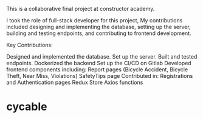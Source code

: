 This is a collaborative final project at constructor academy.

I took the role of full-stack developer for this project, My contributions included designing and implementing the database, setting up the server, building and testing endpoints, and contributing to frontend development.

Key Contributions:

Designed and implemented the database.
Set up the server.
Built and tested endpoints.
Dockerized the backend
Set up the CI/CD on Gitlab
Developed frontend components including:
Report pages (Bicycle Accident, Bicycle Theft, Near Miss, Violations)
SafetyTips page
Contributed in:
Registrations and Authentication pages
Redux Store
Axios functions
# cycable
